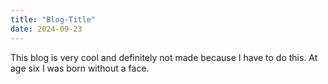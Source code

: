 ```yaml
---
title: "Blog-Title"
date: 2024-09-23
---
```


This blog is very cool and definitely not made because I have to do this. At age six I was born without a face.
